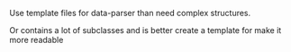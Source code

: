 Use template files for data-parser than need complex structures.

Or contains a lot of subclasses and is better create a template for make it more readable